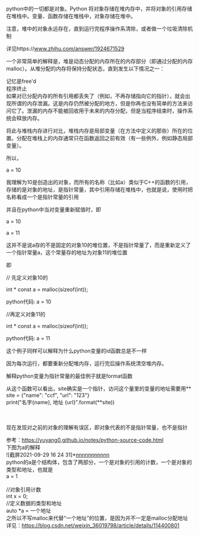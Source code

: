 
python中的一切都是对象。Python 将对象存储在堆内存中，并将对象的引用存储在堆栈中。变量、函数存储在堆栈中，对象存储在堆中。</br>

注意，堆中的对象永远存在，直到运行完程序操作系清除，或者做一个垃圾清除机制</br>

详见https://www.zhihu.com/answer/1924671529</br>

一个非常简单的解释是，堆是动态分配的内存所在的内存部分（即通过分配的内存malloc）。从堆分配的内存将保持分配状态，直到发生以下情况之一：</br>

记忆是free'd</br>
程序终止</br>
如果对已分配内存的所有引用都丢失了（例如，不再存储指向它的指针），就会出现所谓的内存泄漏。这是内存仍然被分配的地方，但是你再也没有简单的方法来访问它了。泄漏的内存不能被回收用于未来的内存分配，但是当程序结束时，操作系统会释放内存。</br>

将此与堆栈内存进行对比，堆栈内存是局部变量（在方法中定义的那些）所在的位置。分配在堆栈上的内存通常只在函数返回之前有效（有一些例外，例如静态局部变量）。</br>

所以，</br>

a = 10</br>

我理解为10是创造出的对象，而所有的名称（比如a）类似于C++的函数的引用，存储的是对象的地址，是指针常量，其中引用存储在堆栈中，也就是说，使用时把名称看成一个是指针常量的引用</br>

并且在python中当对变量重新赋值时，即</br>

a = 10</br>

a = 11</br>

这并不是说a存的不是固定的对象10的堆位置，不是指针常量了，而是重新定义了一个指针常量a，这个常量存的地址为对象11的堆位置</br>

即</br>

// 先定义对象10的</br>

int * const a = malloc(sizeof(int));</br>

python代码: a = 10</br>

//再定义对象11的</br>

int * const a = malloc(sizeof(int));</br>

python代码: a = 11</br>

这个例子同样可以解释为什么python变量的id函数总是不一样</br>

因为每次运行，都要重新分配堆内存，运行完后操作系统清空堆内存。</br>

解释python变量为指针常量的最佳例子就是format函数</br>


从这个函数可以看出，site确实是一个指针，访问这个量里的变量的地址需要用**</br>
site = {"name": "ccf", "url": "123"}</br>
print("名字{name}, 地址 {url}".format(**site))</br></br></br>

现在发现对之前的对象的理解有误区，即对象代表的不是指针常量，也不是指针</br>

参考：https://yuyang0.github.io/notes/python-source-code.html</br>
下图为a的解释
</br>![截屏2021-09-29 16 24 31]*[nnnnnnnnnnn](https://user-images.githubusercontent.com/74129445/135231350-13b6ab5f-143e-4ba7-9747-ed0364e2f95b.png)</br>
python的a是个结构体，包含了两部分，一个是对象的引用的计数，一个是对象的类型和地址，也就是</br>
a = 1</br></br>
//对象引用计数</br>
int x = 0;</br>
//定义数据的类型和地址</br>
auto *a = 一个地址</br>
之所以不写malloc来代替“一个地址”的位置，是因为并不一定是malloc分配地址</br>
详见：https://blog.csdn.net/weixin_36019798/article/details/114400801</br>


